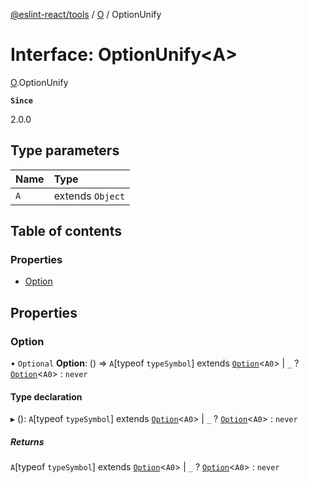 [@eslint-react/tools](../README.md) / [O](../modules/O.md) / OptionUnify

# Interface: OptionUnify\<A\>

[O](../modules/O.md).OptionUnify

**`Since`**

2.0.0

## Type parameters

| Name | Type |
| :------ | :------ |
| `A` | extends `Object` |

## Table of contents

### Properties

- [Option](O.OptionUnify.md#option)

## Properties

### Option

• `Optional` **Option**: () => `A`[typeof `typeSymbol`] extends [`Option`](../modules/O.md#option)\<`A0`\> \| `_` ? [`Option`](../modules/O.md#option)\<`A0`\> : `never`

#### Type declaration

▸ (): `A`[typeof `typeSymbol`] extends [`Option`](../modules/O.md#option)\<`A0`\> \| `_` ? [`Option`](../modules/O.md#option)\<`A0`\> : `never`

##### Returns

`A`[typeof `typeSymbol`] extends [`Option`](../modules/O.md#option)\<`A0`\> \| `_` ? [`Option`](../modules/O.md#option)\<`A0`\> : `never`
